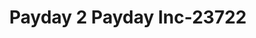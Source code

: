 ---
f_zip-code: 92028
f_state-code: CA
title: Payday 2 Payday Inc-23722
f_phone: 760-731-2202
f_city-only: Fallbrook
f_address: 1205 S Mission Rd Fallbrook
f_location-unique-id: '23722'
slug: payday-2-payday-inc-23722
updated-on: '2024-05-30T13:46:58.046Z'
created-on: '2024-05-30T13:36:59.803Z'
published-on: '2024-05-30T13:54:32.469Z'
f_city-state: cms/city/fallbrook-ca.md
f_company: cms/company/payday-2-payday-inc.md
f_state: cms/state/california.md
layout: '[payday-loan].html'
tags: payday-loan
---